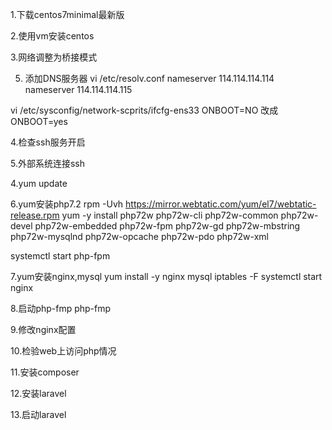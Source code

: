 1.下载centos7minimal最新版

2.使用vm安装centos

3.网络调整为桥接模式

5. 添加DNS服务器
vi /etc/resolv.conf
nameserver 114.114.114.114
nameserver 114.114.114.115

vi /etc/sysconfig/network-scprits/ifcfg-ens33
ONBOOT=NO 改成 ONBOOT=yes

4.检查ssh服务开启

5.外部系统连接ssh

4.yum update

6.yum安装php7.2
rpm -Uvh https://mirror.webtatic.com/yum/el7/webtatic-release.rpm
yum -y install php72w php72w-cli php72w-common php72w-devel php72w-embedded php72w-fpm php72w-gd php72w-mbstring php72w-mysqlnd php72w-opcache php72w-pdo php72w-xml

systemctl start php-fpm

7.yum安装nginx,mysql
yum install -y nginx mysql
iptables -F
systemctl start nginx

8.启动php-fmp
php-fmp

9.修改nginx配置

10.检验web上访问php情况

11.安装composer

12.安装laravel

13.启动laravel
